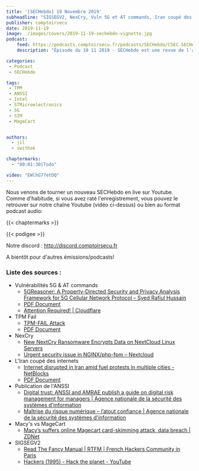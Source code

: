 ```yaml
---
title: '[SECHebdo] 19 Novembre 2019'
subheadline: "SIGSEGV2, NexCry, Vuln 5G et AT commands, Iran coupé des internets, Macy's vs MageCart, ANSSI l'atout confiance, TPM Fail, etc."
publisher: comptoirsecu
date: 2019-11-19
image:  /images/covers/2019-11-19-sechebdo-vignette.jpg
podcast:
    feed: https://podcasts.comptoirsecu.fr/podcasts/SECHebdo/CSEC.SECHebdo.2019-11-19.m4a
    description: "Épisode du 19 11 2019 - SECHebdo est une revue de l'actualité cybersécurité réalisée en live sur Youtube, généralement le mardi soir."

categories:
 - Podcast
 - SECHebdo

tags:
 - TPM 
 - ANSSI
 - Intel
 - STMicroelectronics
 - 5G
 - SIM
 - MageCart


authors:
  - jil
  - swithak

chaptermarks:
  - "00:01:30|Todo"

video: "EWlhG77etDQ"
---
```


Nous venons de tourner un nouveau SECHebdo en live sur Youtube. Comme d'habitude, si vous avez raté l'enregistrement, vous pouvez le retrouver sur notre chaîne Youtube (vidéo ci-dessus) ou bien au format podcast audio:

{{< chaptermarks >}}

{{< podigee >}}

Notre discord : <http://discord.comptoirsecu.fr>

A bientôt pour d'autres émissions/podcasts!

### Liste des sources :

*  Vulnérabilités 5G & AT commands
	* [5GReasoner: A Property-Directed Security and Privacy Analysis Framework for 5G Cellular Network Protocol – Syed Rafiul Hussain](https://relentless-warrior.github.io/index.php/publications/5greasoner-a-property-directed-security-and-privacy-analysis-framework-for-5g-cellular-network-protocol/)
	* [PDF Document](https://relentless-warrior.github.io/wp-content/uploads/2019/11/atfuzz.pdf)
	* [Attention Required! | Cloudflare](https://dl.acm.org/citation.cfm?id=3358649)
*  TPM Fail
	* [TPM-FAIL Attack](http://tpm.fail/)
	* [PDF Document](http://tpm.fail/tpmfail.pdf)
*  NexCry
	* [New NextCry Ransomware Encrypts Data on NextCloud Linux Servers](https://www.bleepingcomputer.com/news/security/new-nextcry-ransomware-encrypts-data-on-nextcloud-linux-servers/)
	* [Urgent security issue in NGINX/php-fpm – Nextcloud](https://nextcloud.com/blog/urgent-security-issue-in-nginx-php-fpm/)
*  L'Iran coupé des internets
	* [Internet disrupted in Iran amid fuel protests in multiple cities - NetBlocks](https://netblocks.org/reports/internet-disrupted-in-iran-amid-fuel-protests-in-multiple-cities-pA25L18b)
	* [PDF Document](https://arxiv.org/ftp/arxiv/papers/1911/1911.07723.pdf)
*  Publication de l'ANSSI
	* [Digital trust: ANSSI and AMRAE publish a guide on digital risk management for managers | Agence nationale de la sécurité des systèmes d'information](https://www.ssi.gouv.fr/en/actualite/digital-trust-anssi-and-amrae-publish-a-guide-on-digital-risk-management-for-managers/)
	* [Maîtrise du risque numérique – l’atout confiance | Agence nationale de la sécurité des systèmes d'information](https://www.ssi.gouv.fr/guide/maitrise-du-risque-numerique-latout-confiance/)
*  Macy's vs MageCart
	* [Macy’s suffers online Magecart card-skimming attack, data breach | ZDNet](https://www.zdnet.com/article/macys-suffers-online-magecart-card-skimming-attack/)
* SIGSEGV2
	* [Read The Fancy Manual | RTFM | French Hackers Community in Paris](https://rtfm.re/)
	* [Hackers (1995) - Hack the planet - YouTube](https://youtu.be/u3CKgkyc7Qo)
